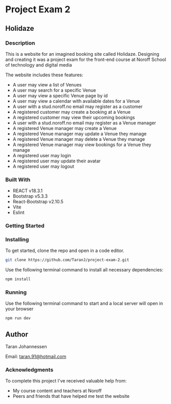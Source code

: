 # Project Exam 2

## Holidaze

### Description

This is a website for an imagined booking site called Holidaze. Designing and creating it was a project exam for the front-end course at Noroff School of technology and digital media

The website includes these features:

- A user may view a list of Venues
- A user may search for a specific Venue
- A user may view a specific Venue page by id
- A user may view a calendar with available dates for a Venue
- A user with a stud.noroff.no email may register as a customer
- A registered customer may create a booking at a Venue
- A registered customer may view their upcoming bookings
- A user with a stud.noroff.no email may register as a Venue manager
- A registered Venue manager may create a Venue
- A registered Venue manager may update a Venue they manage
- A registered Venue manager may delete a Venue they manage
- A registered Venue manager may view bookings for a Venue they manage
- A registered user may login
- A registered user may update their avatar
- A registered user may logout

### Built With

- REACT v18.3.1
- Bootstrap v5.3.3
- React-Bootstrap v2.10.5
- Vite
- Eslint

### Getting Started

### Installing

To get started, clone the repo and open in a code editor.

```bash
git clone https://github.com/TaranJ/project-exam-2.git
```

Use the following terminal command to install all necessary dependencies:

```bash
npm install
```

### Running

Use the following terminal command to start and a local server will open in your browser

```bash
npm run dev
```

## Author

Taran Johannessen

Email: taran.91@hotmail.com

### Acknowledgments

To complete this project I've received valuable help from:

- My course content and teachers at Noroff
- Peers and friends that have helped me test the website
